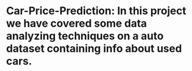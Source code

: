 # Car-Price-Prediction: In this project we have covered some data analyzing techniques on a auto dataset containing info about used cars.
